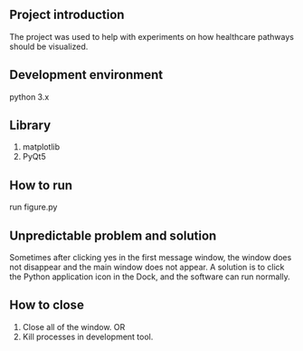 ## Project introduction
The project was used to help with experiments on how healthcare pathways should be visualized.
## Development environment
python 3.x
## Library
1. matplotlib
2. PyQt5
## How to run
run figure.py
## Unpredictable problem and solution
Sometimes after clicking yes in the first message window, the window does not disappear and the main window does not appear. A solution is to click the Python application icon in the Dock, and the software can run normally.
## How to close
1. Close all of the window. 
OR
2. Kill processes in development tool.
